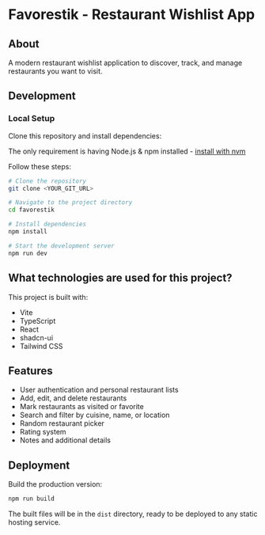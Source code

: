 # Favorestik - Restaurant Wishlist App

## About

A modern restaurant wishlist application to discover, track, and manage restaurants you want to visit.

## Development

### Local Setup

Clone this repository and install dependencies:

The only requirement is having Node.js & npm installed - [install with nvm](https://github.com/nvm-sh/nvm#installing-and-updating)

Follow these steps:

```sh
# Clone the repository
git clone <YOUR_GIT_URL>

# Navigate to the project directory
cd favorestik

# Install dependencies
npm install

# Start the development server
npm run dev
```

## What technologies are used for this project?

This project is built with:

- Vite
- TypeScript
- React
- shadcn-ui
- Tailwind CSS

## Features

- User authentication and personal restaurant lists
- Add, edit, and delete restaurants
- Mark restaurants as visited or favorite
- Search and filter by cuisine, name, or location
- Random restaurant picker
- Rating system
- Notes and additional details

## Deployment

Build the production version:

```sh
npm run build
```

The built files will be in the `dist` directory, ready to be deployed to any static hosting service.
